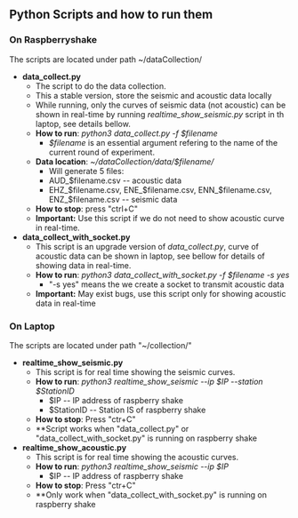 ## Python Scripts and how to run them
### On Raspberryshake
The scripts are located under path ~/dataCollection/
- **data_collect.py**
  - The script to do the data collection.
  - This a stable version, store the seismic and acoustic data locally
  - While running, only the curves of seismic data (not acoustic) can be shown in real-time by running *realtime_show_seismic.py* script in th laptop, see details bellow.
  - **How to run**: *python3 data_collect.py -f $filename* 
    -  *$filename* is an essential argument refering to the name of the current round of experiment.
  - **Data location**: *~/dataCollection/data/$filename/*
    -  Will generate 5 files: 
      -  AUD_$filename.csv -- acoustic data
      -  EHZ_$filename.csv, ENE_$filename.csv, ENN_$filename.csv, ENZ_$filename.csv -- seismic data
  -  **How to stop**: press "ctrl+C"
  -  **Important:** Use this script if we do not need to show acoustic curve in real-time.
- **data_collect_with_socket.py**
  - This script is an upgrade version of *data_collect.py*, curve of acoustic data can be shown in laptop, see bellow for details of showing data in real-time.
  - **How to run**: *python3 data_collect_with_socket.py -f $filename -s yes*
    - "-s yes" means the we create a socket to transmit acoustic data
  - **Important:** May exist bugs, use this script only for showing acoustic data in real-time

### On Laptop
The scripts are located under path "~/collection/"
- **realtime_show_seismic.py**
  - This script is for real time showing the seismic curves.
  - **How to run**: *python3 realtime_show_seismic --ip $IP --station $StationID*
    - $IP -- IP address of raspberry shake
    - $StationID -- Station IS of raspberry shake
  - **How to stop**: Press "ctr+C"
  - **Script works when "data_collect.py" or "data_collect_with_socket.py" is running on raspberry shake
- **realtime_show_acoustic.py**
  - This script is for real time showing the acoustic curves.
  - **How to run**: *python3 realtime_show_seismic --ip $IP*
    - $IP -- IP address of raspberry shake
  - **How to stop**: Press "ctr+C"
  - **Only work when "data_collect_with_socket.py" is running on raspberry shake

